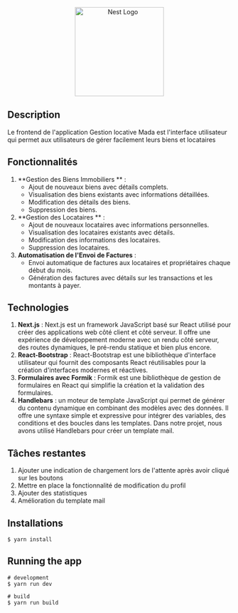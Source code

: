 <p align="center">
  <a href="http://next.js.org/" target="blank"><img src="https://i18nexus.com/_next/static/media/nextjs.e54be70c.svg" width="200" alt="Nest Logo" /></a>
</p>

## Description

Le frontend de l'application Gestion locative Mada est l'interface utilisateur qui permet aux utilisateurs de gérer facilement leurs biens et locataires

## Fonctionnalités

1. **Gestion des Biens Immobiliers ** :
   * Ajout de nouveaux biens avec détails complets.
   * Visualisation des biens existants avec informations détaillées.
   * Modification des détails des biens.
   * Suppression des biens.
2. **Gestion des Locataires ** :
   * Ajout de nouveaux locataires avec informations personnelles.
   * Visualisation des locataires existants avec détails.
   * Modification des informations des locataires.
   * Suppression des locataires.
3. **Automatisation de l'Envoi de Factures** :
   * Envoi automatique de factures aux locataires et propriétaires chaque début du mois.
   * Génération des factures avec détails sur les transactions et les montants à payer.


## Technologies

1. **Next.js** : Next.js est un framework JavaScript basé sur React utilisé pour créer des applications web côté client et côté serveur. Il offre une expérience de développement moderne avec un rendu côté serveur, des routes dynamiques, le pré-rendu statique et bien plus encore.
2. **React-Bootstrap** : React-Bootstrap est une bibliothèque d'interface utilisateur qui fournit des composants React réutilisables pour la création d'interfaces modernes et réactives.
3. **Formulaires avec Formik** : Formik est une bibliothèque de gestion de formulaires en React qui simplifie la création et la validation des formulaires.
4. **Handlebars** : un moteur de template JavaScript qui permet de générer du contenu dynamique en combinant des modèles avec des données. Il offre une syntaxe simple et expressive pour intégrer des variables, des conditions et des boucles dans les templates. Dans notre projet, nous avons utilisé Handlebars pour créer un template mail.

## Tâches restantes

1. Ajouter une indication de chargement lors de l'attente après avoir cliqué sur les boutons
2. Mettre en place la fonctionnalité de modification du profil
3. Ajouter des statistiques
4. Amélioration du template mail

## Installations

```
$ yarn install
```

## Running the app

```
# development
$ yarn run dev

# build
$ yarn run build
```

